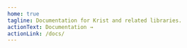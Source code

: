 ```yaml
---
home: true
tagline: Documentation for Krist and related libraries.
actionText: Documentation →
actionLink: /docs/
---
```

